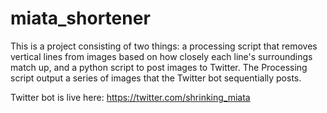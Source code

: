# miata_shortener

This is a project consisting of two things: a processing script that removes vertical lines from images based on how closely each line's surroundings match up, and a python script to post images to Twitter. 
The Processing script output a series of images that the Twitter bot sequentially posts. 

Twitter bot is live here: https://twitter.com/shrinking_miata
